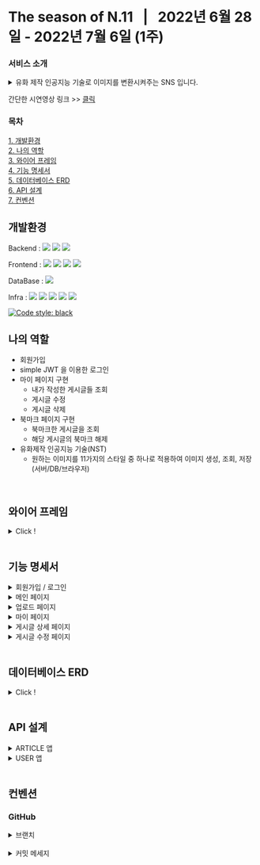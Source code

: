 # The season of N.11 &nbsp;&nbsp;|&nbsp;&nbsp; 2022년 6월 28일 - 2022년 7월 6일 (1주)

### 서비스 소개 </br>

<details>
<summary>
유화 제작 인공지능 기술로 이미지를 변환시켜주는 SNS 입니다.
</summary>
</br>

사용자가 이미지를 선택하여 게시글을 등록하면 유화제작 인공지능 기술(NST)을 사용하여 해당 이미지의 스타일을 변환해주어 게시글을 생성합니다.

유화 스타일은 총 11가지로 구성하였습니다. 게시글 등록시 스타일의 원작 이미지를 확인할 수 있습니다. 

결과물은 메인페이지와 마이페이지에서 확인이 가능합니다.

이 프로젝트는 이미지 생성 기술(Generative models)을 이용해서 사용자가 흥미를 느낄 수 있는 서비스를 만들고자 하였으며

본인이 작성한 글 이외에도 다른 사용자의 글을 열람하여 댓글을 작성해 사용자 간의 소통이 가능합니다.

모든 게시글에는 좋아요와 북마크 기능이 있으며 내가 작성한 글과 북마크한 글들을 모아볼 수 있습니다. 

내가 작성한 게시글의 이미지를 제외한 내용은 수정,삭제가 가능하며 북마크 또한 해제가 가능합니다.

서비스 특성상 모바일 접속자가 많을 걸로 예상하여 반응형을 적용하였습니다.

[🔗 frontend repo](https://github.com/2JYK/The-season-of-N.11_frontend/)<br>
</details>

간단한 시연영상 링크 >> [클릭](https://tv.kakao.com/v/430188053)


### 목차

[1. 개발환경](#개발환경) <br>
[2. 나의 역할](#나의-역할) <br>
[3. 와이어 프레임](#와이어-프레임) <br>
[4. 기능 명세서](#기능-명세서) <br>
[5. 데이터베이스 ERD](#데이터베이스-erd) <br>
[6. API 설계](#api-설계) <br>
[7. 컨벤션](#컨벤션) <br>

## 개발환경
Backend : <img src="https://img.shields.io/badge/Python-3.9.10-3776AB?style=flat-square&logo=Python&logoColor=white"/> <img src="https://img.shields.io/badge/Django-092E20?style=flat-square&logo=Django&logoColor=white"/> <img src="https://img.shields.io/badge/Django REST framework-092E20?style=flat-square&logo=Django REST framework&logoColor=white"/> 

Frontend : <img src="https://img.shields.io/badge/HTML5-E34F26?style=flat-square&logo=HTML5&logoColor=white"/> <img src="https://img.shields.io/badge/CSS-1572B6?style=flat-square&logo=CSS&logoColor=white"/> <img src="https://img.shields.io/badge/jQuery-0769AD?style=flat-square&logo=jQuery&logoColor=white"/> <img src="https://img.shields.io/badge/Javascript-F7DF1E?style=flat-square&logo=Javascript&logoColor=white"/> 

DataBase : <img src="https://img.shields.io/badge/SQLite-003B57?style=flat-square&logo=SQLite&logoColor=white"/>

Infra : <img src="https://img.shields.io/badge/Gunicorn-499848?style=flat-square&logo=Gunicorn&logoColor=white"/> 
<img src="https://img.shields.io/badge/Amazon AWS-232F3E?style=flat-square&logo=Amazon AWS&logoColor=white"/> <img src="https://img.shields.io/badge/Amazon EC2-FF9900?style=flat-square&logo=Amazon EC2&logoColor=white"/> <img src="https://img.shields.io/badge/Amazon S3-569A31?style=flat-square&logo=Amazon S3&logoColor=white"/> <img src="https://img.shields.io/badge/Netlify-00C7B7?style=flat-square&logo=Netlify&logoColor=white"/>

[![Code style: black](https://img.shields.io/badge/code%20style-black-000000.svg)](https://github.com/psf/black)


## 나의 역할

- 회원가입
- simple JWT 을 이용한 로그인
- 마이 페이지 구현
    - 내가 작성한 게시글들 조회
    - 게시글 수정
    - 게시글 삭제 
- 북마크 페이지 구현
    - 북마크한 게시글을 조회
    - 해당 게시글의 북마크 해제
- 유화제작 인공지능 기술(NST)
    - 원하는 이미지를 11가지의 스타일 중 하나로 적용하여 이미지 생성, 조회, 저장(서버/DB/브라우저)
<br>

## 와이어 프레임
<details>
<summary> Click ! </summary>
<img width="1242" alt="mockup" src="https://img1.daumcdn.net/thumb/R1280x0/?scode=mtistory2&fname=https%3A%2F%2Fblog.kakaocdn.net%2Fdn%2FM7SBU%2FbtrFZdSFHcO%2FpEnrZBks6tez01kwFxsowK%2Fimg.png">
</details>

<br>

## 기능 명세서
<details>
<summary> 회원가입 / 로그인 </summary>
<div markdown="1">

-   아이디와 비밀번호를 입력해 회원가입 또는 로그인을 할 수 있습니다.
    -   회원가입은 아이디와 패스워드가 6자리 이상 이여야 가능합니다.
    -   아이디가 중복되면 회원가입이 불가합니다.
-   로그인이 된 상태에선 회원가입/로그인 페이지에 접속이 불가합니다.
-   추가 : 소셜 로그인 회원가입/로그인 기능
-   추가 : 비밀번호 찾기

</div>
</details>

<details>
<summary> 메인 페이지 </summary>
<div markdown="1">

-   여러 사용자가 업로드한 게시물을 한 눈에 확인할 수 있습니다. (역순)
-   각 게시물에 좋아요와 북마크를 누를 수 있습니다.
-   업로드 버튼을 누르면 업로드 페이지로 이동합니다.
-   페이지 네이션을 통해 2 x 3 이 넘어가면 페이지가 생깁니다.
-   게시물을 클릭 시 게시글의 상세페이지로 이동합니다.

</div>
</details>

<details>
<summary> 업로드 페이지 </summary>
<div markdown="1">

-   사진을 선택하여 업로드 하면 머신러닝을 통해 사진의 스타일을 변환합니다.
-   사용자는 자신이 원하는 계절감의 사진을 선택합니다.
-   머신러닝의 결과물이 나오면 사진에 맞는 코멘트를 작성한 뒤 사진을 게시합니다.
-   제목은 30자, 설명은 100자 이하로만 작성할수 있습니다.
-   업로드 버튼을 클릭 시 메인페이지로 보내집니다.

</div>
</details>

<details>
<summary> 마이 페이지 </summary>
<div markdown="1">

-   현재 로그인한 사용자가 올린 사진 및 북마크한 사진을 확인할 수 있습니다.
-   기본값으로는 사용자가 올린 사진들이 보여집니다.
-   무한 스크롤을 이용하여 보여집니다.
-   게시물을 클릭 시 게시글의 상세페이지로 이동합니다.
-   사용자가 올린 사진에 대한 수정 및 삭제가 가능합니다.

</div>
</details>

<details>
<summary> 게시글 상세 페이지 </summary>
<div markdown="1">

-   다른 사용자가 댓글을 작성할 수 있습니다.
-   다른 사용자의 글에 북마크를 남겨 마이 페이지의 북마크 탭에서 확인할 수 있습니다.
-   좋아요 카운트 숫자를 보여주고 누릅니다.

</div>
</details>

<details>
<summary> 게시글 수정 페이지 </summary>
<div markdown="1">

-   로그인한 사용자가 작성한 사진 중 수정할 사진을 선택하면 해당 화면으로 들어와
-   사용자가 수정을 진행할 수 있습니다.
-   취소 버튼을 누르면 마이페이지로 다시 돌아갑니다.
-   수정할 수 있는 내용은 아래와 같습니다.
    -   게시글의 제목
    -   게시글의 설명
-   우상단의 삭제 버튼을 눌러 해당 게시글을 삭제할 수 있습니다.

</div>
</details>

</details>
<br>


## 데이터베이스 ERD
<details>
<summary> Click ! </summary>
<img width="1213" alt="season" src="https://user-images.githubusercontent.com/104303285/185300027-4c89cd18-10f6-478c-9044-996720b03c6c.png">
</details>

<br>

## API 설계
<details>
<summary> ARTICLE 앱 </summary>
<img width="1176" alt="스크린샷 2022-08-18 오후 2 50 40" src="https://user-images.githubusercontent.com/104303285/185303999-8ad88f51-c369-4288-910b-624a92ce4e64.png">
</details>

<details>
<summary> USER 앱 </summary>
<img width="1141" alt="스크린샷 2022-08-18 오후 2 50 17" src="https://user-images.githubusercontent.com/104303285/185304009-60d545a6-3dec-4a4e-a468-bf15c03fba25.png">
</details>

<br>

## 컨벤션

### GitHub

<details>
<summary> 브랜치 </summary>
<br>
(app 별로)

-   article
-   nst -> 기능 테스트 후 article 브랜치로 이동
-   user

</details>
<br>

<details>
<summary> 커밋 메세지 </summary>
<br>

```
Commit Type
- Add : 새로운 파일 추가
- Feat : 새로운 기능 추가/수정/삭제
- Fix : 버그 수정
- Update : 기존 기능 추가/수정/삭제
- Comment : 주석 관련
- Docs : 문서 수정
- Design : CSS 등 사용자 UI 디자인 변경
- Style : 코드에 영향을 주지 않는 변경사항 /  코드 포맷 변경, 새미 콜론 누락, 코드 수정이 없는 경우
- Refactor : 코드 리팩토링
- Rename : 파일 혹은 폴더명을 수정하거나 옮기는 작업만인 경우
- Remove : 파일을 삭제하는 작업만 수행한 경우

Subject
- 50자를 넘기지 않고, 커밋 타입을 준수함.

 Body
- 72자를 넘기지 않고, 모든 커밋에 본문 내용을 작성할 필요는 없음.
```

</details>
